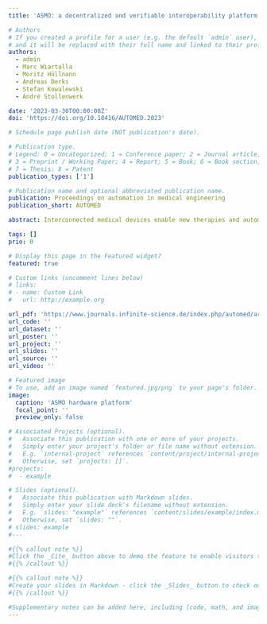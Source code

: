 ```yaml
---
title: 'ASMO: a decentralized and verifiable interoperability platform in intensive care'

# Authors
# If you created a profile for a user (e.g. the default `admin` user), write the username (folder name) here
# and it will be replaced with their full name and linked to their profile.
authors:
  - admin
  - Marc Wiartalla
  - Moritz Hüllnann
  - Andreas Derks
  - Stefan Kowalewski
  - André Stollenwerk

date: '2023-03-30T00:00:00Z'
doi: 'https://doi.org/10.18416/AUTOMED.2023'

# Schedule page publish date (NOT publication's date).

# Publication type.
# Legend: 0 = Uncategorized; 1 = Conference paper; 2 = Journal article;
# 3 = Preprint / Working Paper; 4 = Report; 5 = Book; 6 = Book section;
# 7 = Thesis; 8 = Patent
publication_types: ['1']

# Publication name and optional abbreviated publication name.
publication: Proceedings on automation in medical engineering
publication_short: AUTOMED

abstract: Interconnected medical devices enable new therapies and automate existing ones. Due to various manufacturers and interfaces, interoperability needs to be enabled with the help of auxiliary hardware. Since functional safety is indisputably critical, verifiability is essential, which is often neglected by state-of-the-art medical hardware platforms. We propose the ASMO hardware platform, which provides various interfaces to enable interoperability and where the workload is distributed such that the complexity of each unit can be reduced, while still providing enough capabilities for embedded machine learning. By using microcontrollers running an embedded real-time operating system, the verifiability can be further increased. The intrinsically created distributed architecture additionally allows for flexible rearrangement and efficient extension if needed.

tags: []
prio: 0

# Display this page in the Featured widget?
featured: true

# Custom links (uncomment lines below)
# links:
# - name: Custom Link
#   url: http://example.org

url_pdf: 'https://www.journals.infinite-science.de/index.php/automed/article/view/724/401'
url_code: ''
url_dataset: ''
url_poster: ''
url_project: ''
url_slides: ''
url_source: ''
url_video: ''

# Featured image
# To use, add an image named `featured.jpg/png` to your page's folder.
image:
  caption: 'ASMO hardware platform'
  focal_point: ''
  preview_only: false

# Associated Projects (optional).
#   Associate this publication with one or more of your projects.
#   Simply enter your project's folder or file name without extension.
#   E.g. `internal-project` references `content/project/internal-project/index.md`.
#   Otherwise, set `projects: []`.
#projects:
#  - example

# Slides (optional).
#   Associate this publication with Markdown slides.
#   Simply enter your slide deck's filename without extension.
#   E.g. `slides: "example"` references `content/slides/example/index.md`.
#   Otherwise, set `slides: ""`.
# slides: example
#---

#{{% callout note %}}
#Click the _Cite_ button above to demo the feature to enable visitors to import publication metadata into their reference management software.
#{{% /callout %}}

#{{% callout note %}}
#Create your slides in Markdown - click the _Slides_ button to check out the example.
#{{% /callout %}}

#Supplementary notes can be added here, including [code, math, and images](https://wowchemy.com/docs/writing-markdown-latex/).
---
```

